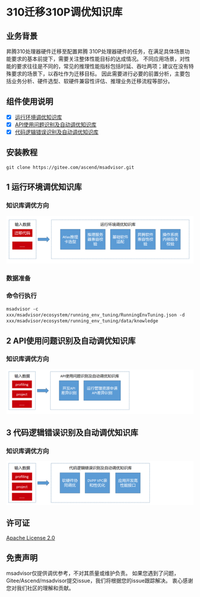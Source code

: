 # 310迁移310P调优知识库

## 业务背景

昇腾310处理器硬件迁移至配置昇腾 310P处理器硬件的任务，在满足具体场景功能要求的基本前提下，需要关注整体性能目标的达成情况。
不同应用场景，对性能的要求往往是不同的，常见的推理性能指标包括时延、吞吐两项；建议在没有特殊要求的场景下，以吞吐作为迁移目标。
因此需要进行必要的前置分析，主要包括业务分析、硬件选型、软硬件兼容性评估、推理业务迁移流程等部分。


## 组件使用说明

- [x]  [运行环境调优知识库](#1-运行环境调优知识库)
- [x]  [API使用问题识别及自动调优知识库](#2-API使用问题识别及自动调优知识库)
- [x]  [代码逻辑错误识别及自动调优知识库](#3-代码逻辑错误识别及自动调优知识库)

## 安装教程

```shell
git clone https://gitee.com/ascend/msadvisor.git

```
## 1 运行环境调优知识库
### 知识库调优方向
![知识库调优方向](running_env_tuning/doc/running_env_tuning.PNG)
### 数据准备

### 命令行执行
```shell
msadvisor -c xxx/msadvisor/ecosystem/running_env_tuning/RunningEnvTuning.json -d xxx/msadvisor/ecosystem/running_env_tuning/data/knowledge

```
## 2 API使用问题识别及自动调优知识库
### 知识库调优方向
![知识库调优方向](Api_optimization_suggestion/doc/Api_optimization_suggestion.PNG)

## 3 代码逻辑错误识别及自动调优知识库
### 知识库调优方向
![知识库调优方向](code_logic_error_identification_tuning/doc/code_logic_error_identification_tuning.PNG)

## 许可证

[Apache License 2.0](LICENSE)

## 免责声明

msadvisor仅提供调优参考，不对其质量或维护负责。
如果您遇到了问题，Gitee/Ascend/msadvisor提交issue，我们将根据您的issue跟踪解决。
衷心感谢您对我们社区的理解和贡献。
